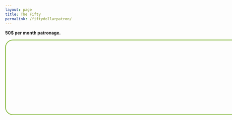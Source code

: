 ```yaml
---
layout: page
title: The Fifty
permalink: /fiftydollarpatron/
---
```

<strong>50$ per month patronage.</strong>
<div id="paypal-button-container-P-03F6375527659131HMDKMX5Q" style="border-radius: 25px;
                            border: 2px solid #73AD21;
                            padding: 20px;
                            width: 80vw;
                            height: 200px;"></div>
<script src="https://www.paypal.com/sdk/js?client-id=AWUGJ1f2zd3MOq6tljQpNyx7U7oGNSR8aYAeJiAFnvfanpPVWOuCTYsdXlnBKVsDV4ArMGSlcNRjQoqJ&vault=true&intent=subscription" data-sdk-integration-source="button-factory"></script>
<script>
  paypal.Buttons({
      style: {
          shape: 'pill',
          color: 'black',
          layout: 'vertical',
          label: 'subscribe'
      },
      createSubscription: function(data, actions) {
        return actions.subscription.create({
          /* Creates the subscription */
          plan_id: 'P-03F6375527659131HMDKMX5Q'
        });
      },
      onApprove: function(data, actions) {
        alert(data.subscriptionID); // You can add optional success message for the subscriber here
      }
  }).render('#paypal-button-container-P-03F6375527659131HMDKMX5Q'); // Renders the PayPal button
</script>
<br>
<br>
<br>
